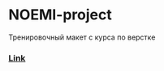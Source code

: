 # NOEMI-project
Тренировочный макет с курса по верстке
### [Link](https://joestaratheart.github.io/NOEMI-project/)
